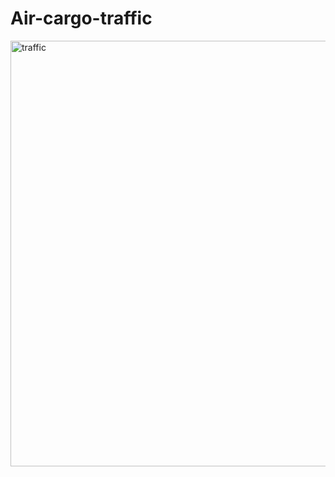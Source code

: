 # Air-cargo-traffic
<img width="681" alt="traffic" src="https://user-images.githubusercontent.com/92475780/197588917-9fa269db-ba6d-4a98-9ced-aea4377d6740.png">
